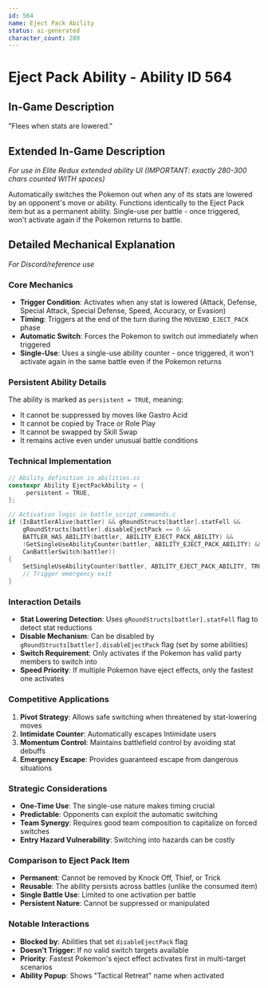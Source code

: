 ```yaml
---
id: 564
name: Eject Pack Ability
status: ai-generated
character_count: 289
---
```


# Eject Pack Ability - Ability ID 564

## In-Game Description
"Flees when stats are lowered."

## Extended In-Game Description
*For use in Elite Redux extended ability UI (IMPORTANT: exactly 280-300 chars counted WITH spaces)*

Automatically switches the Pokemon out when any of its stats are lowered by an opponent's move or ability. Functions identically to the Eject Pack item but as a permanent ability. Single-use per battle - once triggered, won't activate again if the Pokemon returns to battle.

## Detailed Mechanical Explanation
*For Discord/reference use*

### Core Mechanics
- **Trigger Condition**: Activates when any stat is lowered (Attack, Defense, Special Attack, Special Defense, Speed, Accuracy, or Evasion)
- **Timing**: Triggers at the end of the turn during the `MOVEEND_EJECT_PACK` phase
- **Automatic Switch**: Forces the Pokemon to switch out immediately when triggered
- **Single-Use**: Uses a single-use ability counter - once triggered, it won't activate again in the same battle even if the Pokemon returns

### Persistent Ability Details
The ability is marked as `persistent = TRUE`, meaning:
- It cannot be suppressed by moves like Gastro Acid
- It cannot be copied by Trace or Role Play
- It cannot be swapped by Skill Swap
- It remains active even under unusual battle conditions

### Technical Implementation
```c
// Ability definition in abilities.cc
constexpr Ability EjectPackAbility = {
    .persistent = TRUE,
};

// Activation logic in battle_script_commands.c
if (IsBattlerAlive(battler) && gRoundStructs[battler].statFell && 
    gRoundStructs[battler].disableEjectPack == 0 &&
    BATTLER_HAS_ABILITY(battler, ABILITY_EJECT_PACK_ABILITY) && 
    !GetSingleUseAbilityCounter(battler, ABILITY_EJECT_PACK_ABILITY) &&
    CanBattlerSwitch(battler))
{
    SetSingleUseAbilityCounter(battler, ABILITY_EJECT_PACK_ABILITY, TRUE);
    // Trigger emergency exit
}
```

### Interaction Details
- **Stat Lowering Detection**: Uses `gRoundStructs[battler].statFell` flag to detect stat reductions
- **Disable Mechanism**: Can be disabled by `gRoundStructs[battler].disableEjectPack` flag (set by some abilities)
- **Switch Requirement**: Only activates if the Pokemon has valid party members to switch into
- **Speed Priority**: If multiple Pokemon have eject effects, only the fastest one activates

### Competitive Applications
1. **Pivot Strategy**: Allows safe switching when threatened by stat-lowering moves
2. **Intimidate Counter**: Automatically escapes Intimidate users
3. **Momentum Control**: Maintains battlefield control by avoiding stat debuffs
4. **Emergency Escape**: Provides guaranteed escape from dangerous situations

### Strategic Considerations
- **One-Time Use**: The single-use nature makes timing crucial
- **Predictable**: Opponents can exploit the automatic switching
- **Team Synergy**: Requires good team composition to capitalize on forced switches
- **Entry Hazard Vulnerability**: Switching into hazards can be costly

### Comparison to Eject Pack Item
- **Permanent**: Cannot be removed by Knock Off, Thief, or Trick
- **Reusable**: The ability persists across battles (unlike the consumed item)
- **Single Battle Use**: Limited to one activation per battle
- **Persistent Nature**: Cannot be suppressed or manipulated

### Notable Interactions
- **Blocked by**: Abilities that set `disableEjectPack` flag
- **Doesn't Trigger**: If no valid switch targets available
- **Priority**: Fastest Pokemon's eject effect activates first in multi-target scenarios
- **Ability Popup**: Shows "Tactical Retreat" name when activated